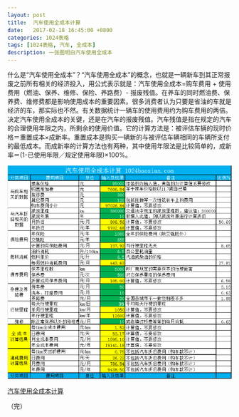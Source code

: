 ```yaml
---
layout: post
title:  汽车使用全成本计算
date:   2017-02-18 16:45:00 +0800
categories: 1024表格
tags: [1024表格, 汽车, 全成本]
description: 一张图明白汽车使用全成本
---
```


什么是“汽车使用全成本”？“汽车使用全成本”的概念，也就是一辆新车到其正常报废之前所有相关的经济投入，用公式表示就是：汽车使用全成本=购车费用 + 使用费用（燃油、保养、维修、保险、养路费）- 报废残值。在养车的同时燃油费、保养费、维修费都是影响使用成本的重要因素。很多消费者认为只要是省油的车就是经济的车，那实际也不然。有关数据统计一辆车的使用费用约为购车费用的两倍。
决定汽车使用全成本的关键，还是在汽车的报废残值。汽车残值是指在规定的汽车的合理使用年限之内，所剩余的使用价值。它的计算方法是：被评估车辆的现时价格＝重置成本×成新率。重置成本是购买一辆新的与被评估车辆相同的车辆所支付的最低成本。而成新率的计算方法也有两种，其中使用年限法是比较简单的，成新率＝(1-已使用年限／规定使用年限)×100%。


![花冠2013全成本计算](/images/2017/2017-02-18-car.png)

[汽车使用全成本计算](/uploads/2017/car_use_full_cost_calculation.xlsx)

（完）

